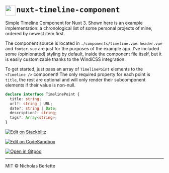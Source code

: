 <h1><img src="https://icns.ml/nuxtdotjs.svg" alt="" width="32" align="left"> <code>nuxt-timeline-component</code></h1>

Simple Timeline Component for Nuxt 3. Shown here is an example implementation: a chronological list of some personal projects of mine, ordered by newest item first.

The component source is located in `./components/timeline.vue`. `header.vue` and `footer.vue` are just for the purposes of the example app. I've included some (opinionated) styling by default, inside the component file itself, but it is easily customizable thanks to the WindiCSS integration.

To get started, just pass an array of `TimelinePoint` elements to the `<Timeline />` component! The only required property for each point is `title`, the rest are optional and will only render their subcomponent elements if their value is non-null.

```ts
declare interface TimelinePoint {
  title: string;
  url?: string | URL;
  date?: string | Date;
  description?: string;
  tags?: Array<string>;
}
```

<a href="https://stackblitz.com/edit/nuxt-timeline" target="_blank" rel="noopener noreferer" title="Edit on StackBlitz ⚡️"><img src="https://cdn.berlette.com/svg/open-in-stackblitz.svg" alt="Edit on Stackblitz"></a>

<a href="https://codesandbox.io/s/github/nberlette/nuxt-timeline/tree/main" target="_blank" rel="noopener noreferer" title="Open in CodeSandbox ⚡️"><img src="https://cdn.berlette.com/svg/open-in-codesandbox.svg" alt="Edit on CodeSandbox"></a>

<a href="https://gitpod.io/#https://github.com/nberlette/nuxt-timeline" target="_blank" rel="noopener noreferrer" title="Open in Gitpod"><img src="https://cdn.berlette.com/svg/open-in-gitpod.svg" alt="Open in Gitpod"></a>

---

MIT © Nicholas Berlette

